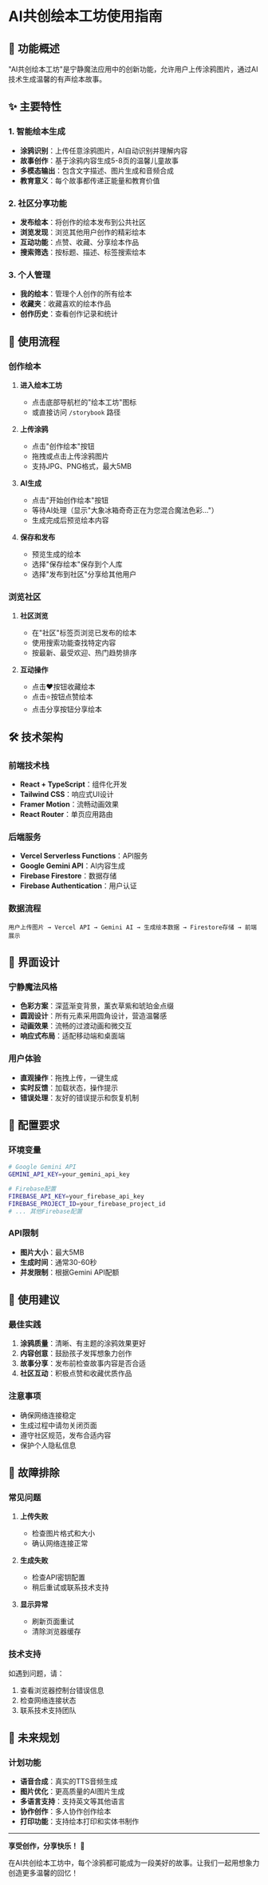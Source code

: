 # AI共创绘本工坊使用指南

## 🎨 功能概述

"AI共创绘本工坊"是宁静魔法应用中的创新功能，允许用户上传涂鸦图片，通过AI技术生成温馨的有声绘本故事。

## ✨ 主要特性

### 1. 智能绘本生成
- **涂鸦识别**：上传任意涂鸦图片，AI自动识别并理解内容
- **故事创作**：基于涂鸦内容生成5-8页的温馨儿童故事
- **多模态输出**：包含文字描述、图片生成和音频合成
- **教育意义**：每个故事都传递正能量和教育价值

### 2. 社区分享功能
- **发布绘本**：将创作的绘本发布到公共社区
- **浏览发现**：浏览其他用户创作的精彩绘本
- **互动功能**：点赞、收藏、分享绘本作品
- **搜索筛选**：按标题、描述、标签搜索绘本

### 3. 个人管理
- **我的绘本**：管理个人创作的所有绘本
- **收藏夹**：收藏喜欢的绘本作品
- **创作历史**：查看创作记录和统计

## 🚀 使用流程

### 创作绘本

1. **进入绘本工坊**
   - 点击底部导航栏的"绘本工坊"图标
   - 或直接访问 `/storybook` 路径

2. **上传涂鸦**
   - 点击"创作绘本"按钮
   - 拖拽或点击上传涂鸦图片
   - 支持JPG、PNG格式，最大5MB

3. **AI生成**
   - 点击"开始创作绘本"按钮
   - 等待AI处理（显示"大象冰箱奇奇正在为您混合魔法色彩…"）
   - 生成完成后预览绘本内容

4. **保存和发布**
   - 预览生成的绘本
   - 选择"保存绘本"保存到个人库
   - 选择"发布到社区"分享给其他用户

### 浏览社区

1. **社区浏览**
   - 在"社区"标签页浏览已发布的绘本
   - 使用搜索功能查找特定内容
   - 按最新、最受欢迎、热门趋势排序

2. **互动操作**
   - 点击❤️按钮收藏绘本
   - 点击⭐按钮点赞绘本
   - 点击分享按钮分享绘本

## 🛠️ 技术架构

### 前端技术栈
- **React + TypeScript**：组件化开发
- **Tailwind CSS**：响应式UI设计
- **Framer Motion**：流畅动画效果
- **React Router**：单页应用路由

### 后端服务
- **Vercel Serverless Functions**：API服务
- **Google Gemini API**：AI内容生成
- **Firebase Firestore**：数据存储
- **Firebase Authentication**：用户认证

### 数据流程
```
用户上传图片 → Vercel API → Gemini AI → 生成绘本数据 → Firestore存储 → 前端展示
```

## 📱 界面设计

### 宁静魔法风格
- **色彩方案**：深蓝渐变背景，薰衣草紫和琥珀金点缀
- **圆润设计**：所有元素采用圆角设计，营造温馨感
- **动画效果**：流畅的过渡动画和微交互
- **响应式布局**：适配移动端和桌面端

### 用户体验
- **直观操作**：拖拽上传，一键生成
- **实时反馈**：加载状态，操作提示
- **错误处理**：友好的错误提示和恢复机制

## 🔧 配置要求

### 环境变量
```bash
# Google Gemini API
GEMINI_API_KEY=your_gemini_api_key

# Firebase配置
FIREBASE_API_KEY=your_firebase_api_key
FIREBASE_PROJECT_ID=your_firebase_project_id
# ... 其他Firebase配置
```

### API限制
- **图片大小**：最大5MB
- **生成时间**：通常30-60秒
- **并发限制**：根据Gemini API配额

## 🎯 使用建议

### 最佳实践
1. **涂鸦质量**：清晰、有主题的涂鸦效果更好
2. **内容创意**：鼓励孩子发挥想象力创作
3. **故事分享**：发布前检查故事内容是否合适
4. **社区互动**：积极点赞和收藏优质作品

### 注意事项
- 确保网络连接稳定
- 生成过程中请勿关闭页面
- 遵守社区规范，发布合适内容
- 保护个人隐私信息

## 🐛 故障排除

### 常见问题

1. **上传失败**
   - 检查图片格式和大小
   - 确认网络连接正常

2. **生成失败**
   - 检查API密钥配置
   - 稍后重试或联系技术支持

3. **显示异常**
   - 刷新页面重试
   - 清除浏览器缓存

### 技术支持
如遇到问题，请：
1. 查看浏览器控制台错误信息
2. 检查网络连接状态
3. 联系技术支持团队

## 🎉 未来规划

### 计划功能
- **语音合成**：真实的TTS音频生成
- **图片优化**：更高质量的AI图片生成
- **多语言支持**：支持英文等其他语言
- **协作创作**：多人协作创作绘本
- **打印功能**：支持绘本打印和实体书制作

---

**享受创作，分享快乐！** 🌟

在AI共创绘本工坊中，每个涂鸦都可能成为一段美好的故事。让我们一起用想象力创造更多温馨的回忆！
